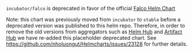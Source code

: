 `incubator/falco` is deprecated in favor of the official [Falco Helm Chart](https://github.com/falcosecurity/charts/tree/master/falco)

Note: this chart was previously moved from `incubator` to `stable` before a deprecated version was published to this helm repo. Therefore, in order to remove the old versions from aggregators such as [Helm Hub](https://hub.helm.sh) and [Artifact Hub](https://artifacthub.io/) we have re-added this placeholder deprecated chart. See https://github.com/nholuongut/Helmcharts/issues/23128 for further details.
